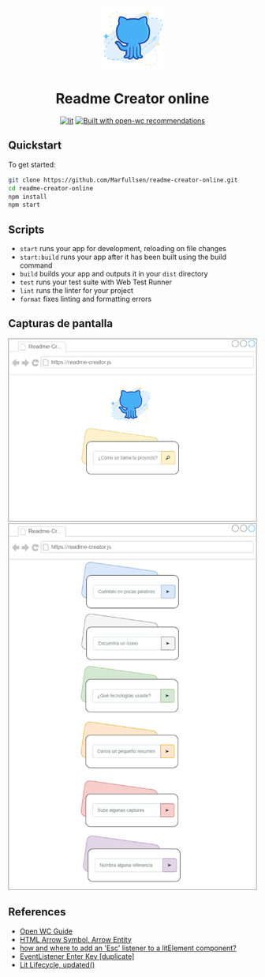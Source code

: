 <p align="center">
  <img src="./docs/img/readme-creator-icon.webp"></img>
</p>

<div align="center">

# Readme Creator online

[![lit](https://img.shields.io/badge/Lit-2.2.7-blue.svg)](https://lit.dev/)
[![Built with open-wc recommendations](https://img.shields.io/badge/open--wc/create-0.38.63-blue.svg)](https://github.com/open-wc)

</div>

## Quickstart

To get started:

```bash
git clone https://github.com/Marfullsen/readme-creator-online.git
cd readme-creator-online
npm install
npm start
```

## Scripts

- `start` runs your app for development, reloading on file changes
- `start:build` runs your app after it has been built using the build command
- `build` builds your app and outputs it in your `dist` directory
- `test` runs your test suite with Web Test Runner
- `lint` runs the linter for your project
- `format` fixes linting and formatting errors


## Capturas de pantalla

<div align="center">
  <a href="https://marfullsen.github.io/readme-creator-online/" rel="noopener">
  <img src="./docs/img/readme-creator-online.png" alt="Screenshot"></a>
</div>

<div align="center">
  <a href="https://marfullsen.github.io/readme-creator-online/" rel="noopener">
  <img src="./docs/img/readme-creator-disambiguation.png" alt="Screenshot"></a>
</div>

## References

- [Open WC Guide](https://open-wc.org/guides/)
- [HTML Arrow Symbol, Arrow Entity](https://www.toptal.com/designers/htmlarrows/arrows/)
- [how and where to add an 'Esc' listener to a litElement component?](https://stackoverflow.com/questions/68130145/how-and-where-to-add-an-esc-listener-to-a-litelement-component)
- [EventListener Enter Key [duplicate]](https://stackoverflow.com/questions/14542062/eventlistener-enter-key)
- [Lit Lifecycle, updated()](https://lit.dev/docs/components/lifecycle/#reactive-update-cycle-performing)
